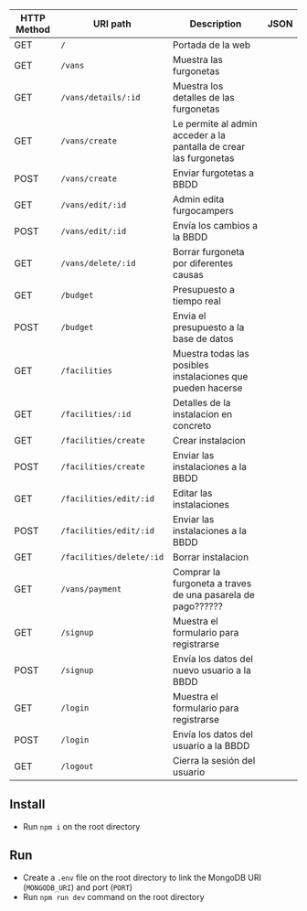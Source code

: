 
| HTTP Method 	| URI path      	        | Description                                    	| JSON 	|
|-------------	|---------------	        |------------------------------------------------	|---------	|
| GET         	| `/`                   	| Portada de la web        	                            | |
| GET         	| `/vans` 	            | Muestra las furgonetas	| |
| GET         	| `/vans/details/:id` 	| Muestra los detalles de las furgonetas
| GET        	| `/vans/create` 	| Le permite al admin acceder a la pantalla de crear las furgonetas	| |
| POST         	| `/vans/create` 	| Enviar furgotetas a BBDD	| |
| GET         	| `/vans/edit/:id`	    | Admin edita furgocampers|  |
| POST         	| `/vans/edit/:id` 	    | Envía los cambios a la BBDD|  |
| GET         	| `/vans/delete/:id`	    | Borrar furgoneta por diferentes causas |  |
| GET         	| `/budget` 	    | Presupuesto a tiempo real |  |
| POST         	| `/budget` 	    | Envia el presupuesto a la base de datos|  |
| GET         	| `/facilities` 	    | Muestra todas las posibles instalaciones que pueden hacerse|  |
| GET         	| `/facilities/:id` 	    | Detalles de la instalacion en concreto |  |
| GET         	| `/facilities/create` 	    | Crear instalacion |  |
| POST        	| `/facilities/create` 	    | Enviar las instalaciones a la BBDD|  |
| GET         	| `/facilities/edit/:id` 	    | Editar las instalaciones|  |
| POST         	| `/facilities/edit/:id` 	    | Enviar las instalaciones a la BBDD |  |
| GET         	| `/facilities/delete/:id` 	    | Borrar instalacion |  |
| GET         	| `/vans/payment`	    | Comprar la furgoneta a traves de una pasarela de pago?????? | |
| GET         	| `/signup` 	    | Muestra el formulario para registrarse|  |
| POST        	| `/signup` 	    | Envía los datos del nuevo usuario a la BBDD|  |
| GET         	| `/login` 	    | Muestra el formulario para registrarse|  |
| POST        	| `/login` 	    | Envía los datos del usuario a la BBDD|  |
| GET         	| `/logout`	    | Cierra la sesión del usuario|  |


## Install

- Run `npm i` on the root directory

## Run

- Create a `.env` file on the root directory to link the MongoDB URI (`MONGODB_URI`) and port (`PORT`)
- Run `npm run dev` command on the root directory
